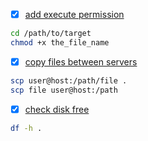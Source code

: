 - [x] [add execute permission](https://askubuntu.com/questions/409025/permission-denied-when-running-sh-scripts)
```bash
cd /path/to/target
chmod +x the_file_name
```
- [x] [copy files between servers](https://stackoverflow.com/questions/11208895/bash-command-to-copy-file-from-one-computer-to-another)
```bash
scp user@host:/path/file .
scp file user@host:/path
```
- [x] [check disk free](https://unix.stackexchange.com/questions/218613/using-df-h-i-need-to-create-an-bash-script-that-displays-anything-about-60-ut)
```bash
df -h .
```
